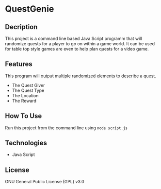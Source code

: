 # QuestGenie

## Decription
This project is a command line based Java Script programm that will randomize quests for a player to go on within a game world. It can be used for table top style games are even to help plan quests for a video game.

## Features
This program will output multiple randomized elements to describe a quest.
- The Quest Giver
- The Quest Type
- The Location
- The Reward

## How To Use
Run this project from the command line using `node script.js`

## Technologies
- Java Script

## License
GNU General Public License (GPL) v3.0
